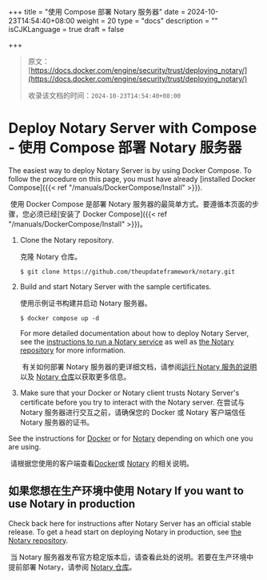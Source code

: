 +++
title = "使用 Compose 部署 Notary 服务器"
date = 2024-10-23T14:54:40+08:00
weight = 20
type = "docs"
description = ""
isCJKLanguage = true
draft = false

+++

> 原文：[https://docs.docker.com/engine/security/trust/deploying_notary/](https://docs.docker.com/engine/security/trust/deploying_notary/)
>
> 收录该文档的时间：`2024-10-23T14:54:40+08:00`

# Deploy Notary Server with Compose - 使用 Compose 部署 Notary 服务器

The easiest way to deploy Notary Server is by using Docker Compose. To follow the procedure on this page, you must have already [installed Docker Compose]({{< ref "/manuals/DockerCompose/Install" >}}).

​	使用 Docker Compose 是部署 Notary 服务器的最简单方式。要遵循本页面的步骤，您必须已经[安装了 Docker Compose]({{< ref "/manuals/DockerCompose/Install" >}})。

1. Clone the Notary repository.

   克隆 Notary 仓库。

   ```consolse
   $ git clone https://github.com/theupdateframework/notary.git
   ```

2. Build and start Notary Server with the sample certificates.

   使用示例证书构建并启动 Notary 服务器。

   ```consolse
   $ docker compose up -d 
   ```

   For more detailed documentation about how to deploy Notary Server, see the [instructions to run a Notary service](https://github.com/theupdateframework/notary/blob/master/docs/running_a_service.md) as well as [the Notary repository](https://github.com/theupdateframework/notary) for more information.

   ​	有关如何部署 Notary 服务器的更详细文档，请参阅[运行 Notary 服务的说明](https://github.com/theupdateframework/notary/blob/master/docs/running_a_service.md)以及 [Notary 仓库](https://github.com/theupdateframework/notary)以获取更多信息。

3. Make sure that your Docker or Notary client trusts Notary Server's certificate before you try to interact with the Notary server. 在尝试与 Notary 服务器进行交互之前，请确保您的 Docker 或 Notary 客户端信任 Notary 服务器的证书。

See the instructions for [Docker](https://docs.docker.com/reference/cli/docker/#notary) or for [Notary](https://github.com/docker/notary#using-notary) depending on which one you are using.

​	请根据您使用的客户端查看[Docker](https://docs.docker.com/reference/cli/docker/#notary)或 [Notary](https://github.com/docker/notary#using-notary) 的相关说明。

## 如果您想在生产环境中使用 Notary If you want to use Notary in production

Check back here for instructions after Notary Server has an official stable release. To get a head start on deploying Notary in production, see [the Notary repository](https://github.com/theupdateframework/notary).

​	当 Notary 服务器发布官方稳定版本后，请查看此处的说明。若要在生产环境中提前部署 Notary，请参阅 [Notary 仓库](https://github.com/theupdateframework/notary)。

